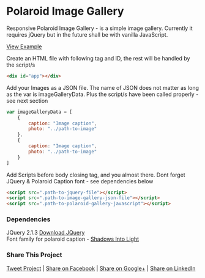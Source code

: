 # Polaroid Image Gallery
Responsive Polaroid Image Gallery - is a simple image gallery.
Currently it requires jQuery but in the future shall be with vanilla JavaScript.

[View Example](https://hikwamehluli.github.io/Polaroid-Image-Gallery/)


Create an HTML file with following tag and ID, the rest will be handled by the script/s
```html
<div id="app"></div>
```

Add your Images as a JSON file. The name of JSON does not matter as long as the var is imageGalleryData. Plus the script/s have been called properly - see next section
```javascript
var imageGalleryData = [
    {
        caption: "Image caption",
        photo: "../path-to-image"
    },
    {
        caption: "Image caption",
        photo: "../path-to-image"
    }
]
```

Add Scripts before body closing tag, and you almost there. Dont forget JQuery & Polaroid Caption font - see dependencies below
```html
<script src=".path-to-jquery-file"></script>
<script src=".path-to-image-gallery-json-file"></script>
<script src=".path-to-polaroid-gallery-javascript"></script>
```


### Dependencies

JQuery 2.1.3 [Download JQuery](http://cdnjs.cloudflare.com/ajax/libs/jquery/2.1.3/jquery.min.js)
<br>
Font family for polaroid caption - [Shadows Into Light](https://fonts.google.com/specimen/Shadows+Into+Light)


### Share This Project

[Tweet Project](https://twitter.com/home?status=Check%20out%20this%20cool%20Polaroid%20Image%20Gallery%20by%20%40HikwaMehluli%20%23javascript%20%23opensource%0A%0Ahttps%3A//goo.gl/5T11np) | [Share on Facebook](https://www.facebook.com/sharer/sharer.php?u=https%3A//goo.gl/5T11np) | [Share on Google+](https://plus.google.com/share?url=https%3A//goo.gl/5T11np) | [Share on LinkedIn](https://www.linkedin.com/shareArticle?mini=true&url=https%3A//goo.gl/5T11np&title=Polaroid%20Image%20Gallery&summary=&source=)

